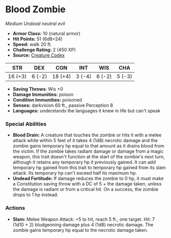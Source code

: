 # Blood Zombie

*Medium* *Undead* *neutral evil*

- **Armor Class:** 10 (natural armor)
- **Hit Points:** 51 (6d8+24)
- **Speed:** walk 20 ft.
- **Challenge Rating:** 2 (450 XP)
- **Source:** [Creature Codex](https://koboldpress.com/kpstore/product/creature-codex-for-5th-edition-dnd/)

| STR | DEX | CON | INT | WIS | CHA |
| --- | --- | --- | --- | --- | --- |
| 16 (+3) | 6 (-2) | 18 (+4) | 3 (-4) | 6 (-2) | 5 (-3) |

- **Saving Throws**: Wis +0
- **Damage Immunities:** poison
- **Condition Immunities:** poisoned
- **Senses:** darkvision 60 ft., passive Perception 8
- **Languages:** understands the languages it knew in life but can't speak
### Special Abilities
- **Blood Drain:** A creature that touches the zombie or hits it with a melee attack while within 5 feet of it takes 4 (1d8) necrotic damage and the zombie gains temporary hp equal to that amount as it drains blood from the victim. If the zombie takes radiant damage or damage from a magic weapon, this trait doesn't function at the start of the zombie's next turn, although it retains any temporary hp it previously gained. It can add temporary hp gained from this trait to temporary hp gained from its slam attack. Its temporary hp can't exceed half its maximum hp.
- **Undead Fortitude:** If damage reduces the zombie to 0 hp, it must make a Constitution saving throw with a DC of 5 + the damage taken, unless the damage is radiant or from a critical hit. On a success, the zombie drops to 1 hp instead.
### Actions
- **Slam:** Melee Weapon Attack: +5 to hit, reach 5 ft., one target. Hit: 7 (1d10 + 2) bludgeoning damage plus 4 (1d8) necrotic damage. The zombie gains temporary hp equal to the necrotic damage taken.
